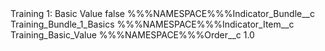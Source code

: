 <?xml version="1.0" encoding="UTF-8"?>
<CustomMetadata xmlns="http://soap.sforce.com/2006/04/metadata" xmlns:xsi="http://www.w3.org/2001/XMLSchema-instance" xmlns:xsd="http://www.w3.org/2001/XMLSchema">
    <label>Training 1: Basic Value</label>
    <protected>false</protected>
    <values>
        <field>%%%NAMESPACE%%%Indicator_Bundle__c</field>
        <value xsi:type="xsd:string">Training_Bundle_1_Basics</value>
    </values>
    <values>
        <field>%%%NAMESPACE%%%Indicator_Item__c</field>
        <value xsi:type="xsd:string">Training_Basic_Value</value>
    </values>
    <values>
        <field>%%%NAMESPACE%%%Order__c</field>
        <value xsi:type="xsd:double">1.0</value>
    </values>
</CustomMetadata>
